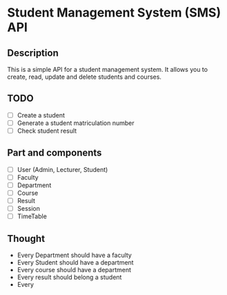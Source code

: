 # Student Management System (SMS) API

## Description

This is a simple API for a student management system. It allows you to create, read, update and delete students and courses.

## TODO

- [ ] Create a student
- [ ] Generate a student matriculation number
- [ ] Check student result

## Part and components

- [ ] User (Admin, Lecturer, Student)
- [ ] Faculty
- [ ] Department
- [ ] Course
- [ ] Result
- [ ] Session
- [ ] TimeTable

## Thought

- Every Department should have a faculty
- Every Student should have a department
- Every course should have a department
- Every result should belong a student
- Every
